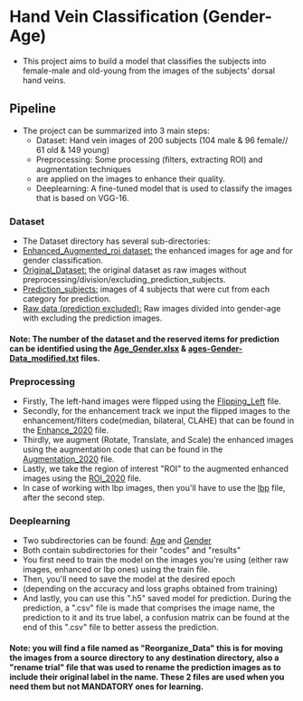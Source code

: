 # Hand Vein Classification (Gender-Age)
* This project aims to build a model that classifies the subjects into female-male and old-young 
 from the images of the subjects' dorsal hand veins.
## Pipeline
* The project can be summarized into 3 main steps:
    * Dataset: Hand vein images of 200 subjects (104 male & 96 female// 61 old & 149 young)
    * Preprocessing: Some processing (filters, extracting ROI) and augmentation techniques
    *  are applied on the images to enhance their quality.
    * Deeplearning: A fine-tuned model that is used to classify the images that is based on VGG-16.

### Dataset
* The Dataset directory has several sub-directories:
* [Enhanced_Augmented_roi dataset:](https://github.com/AmrMahmoud2/HandVeinClassification/tree/master/Dataset/Enhanced_Augmented_roi%20dataset) the enhanced images for age and for gender classification.
* [Original_Dataset:](https://github.com/AmrMahmoud2/HandVeinClassification/tree/master/Dataset/Original_Dataset) the original dataset as raw images without preprocessing/division/excluding_prediction_subjects.
* [Prediction_subjects:](https://github.com/AmrMahmoud2/HandVeinClassification/tree/master/Dataset/Prediction%20subjects) images of 4 subjects that were cut from each category for prediction.
* [Raw data (prediction excluded):](https://github.com/AmrMahmoud2/HandVeinClassification/tree/master/Dataset/Raw%20data%20(prediction%20excluded)) Raw images divided into gender-age with excluding the prediction images.
#### Note: The number of the dataset and the reserved items for prediction can be identified using the [Age_Gender.xlsx](https://github.com/AmrMahmoud2/HandVeinClassification/blob/master/Age_Gender.xlsx) & [ages-Gender-Data_modified.txt](https://github.com/AmrMahmoud2/HandVeinClassification/blob/master/ages-Gender-Data_modified.txt) files.

### Preprocessing
* Firstly, The left-hand images were flipped using the [Flipping_Left](https://github.com/AmrMahmoud2/HandVeinClassification/blob/master/Preprocessing/flipping_left.py) file.
* Secondly, for the enhancement track we input the flipped images to the enhancement/filters code(median, bilateral, CLAHE) that can be found in the [Enhance_2020](https://github.com/AmrMahmoud2/HandVeinClassification/blob/master/Preprocessing/Enhance_2020.py) file.
* Thirdly, we augment (Rotate, Translate, and Scale) the enhanced images using the augmentation code that can be found in the [Augmentation_2020](https://github.com/AmrMahmoud2/HandVeinClassification/blob/master/Preprocessing/Augmentation_2020.py) file.
* Lastly, we take the region of interest "ROI" to the augmented enhanced images using the [ROI_2020](https://github.com/AmrMahmoud2/HandVeinClassification/blob/master/Preprocessing/ROI_2020.py
) file.
* In case of working with lbp images, then you'll have to use the [lbp](https://github.com/AmrMahmoud2/HandVeinClassification/blob/master/Preprocessing/lbp.py) file, after the second step.

### Deeplearning
* Two subdirectories can be found: [Age](https://github.com/AmrMahmoud2/HandVeinClassification/tree/master/Neural_Network_Code/Age) and [Gender](https://github.com/AmrMahmoud2/HandVeinClassification/tree/master/Neural_Network_Code/Gender)
* Both contain subdirectories for their "codes" and "results"
* You first need to train the model on the images you're using (either raw images, enhanced or lbp ones) using the train file.
* Then, you'll need to save the model at the desired epoch 
* (depending on the accuracy and loss graphs obtained from training)
* And lastly, you can use this ".h5" saved model for prediction. 
   During the prediction, a    ".csv"   file is made that comprises the image name, the prediction to it and its true label, a confusion matrix can be found at the end of this    ".csv"   file to better assess the prediction.

#### Note: you will find a file named as "Reorganize_Data" this is for moving the images from a source directory to any destination directory, also a "rename trial" file that was used to rename the prediction images as to include their original label in the name. These 2 files are used when you need them but not MANDATORY ones for learning.
